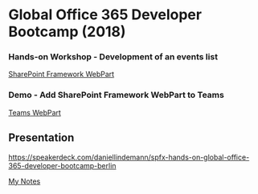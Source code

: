# Global Office 365 Developer Bootcamp (2018)

### Hands-on Workshop - Development of an events list

[SharePoint Framework WebPart](./spfx-getting-started)

### Demo - Add SharePoint Framework WebPart to Teams

[Teams WebPart](./spfx-teams)

## Presentation
https://speakerdeck.com/daniellindemann/spfx-hands-on-global-office-365-developer-bootcamp-berlin

[My Notes](./notes.md)

